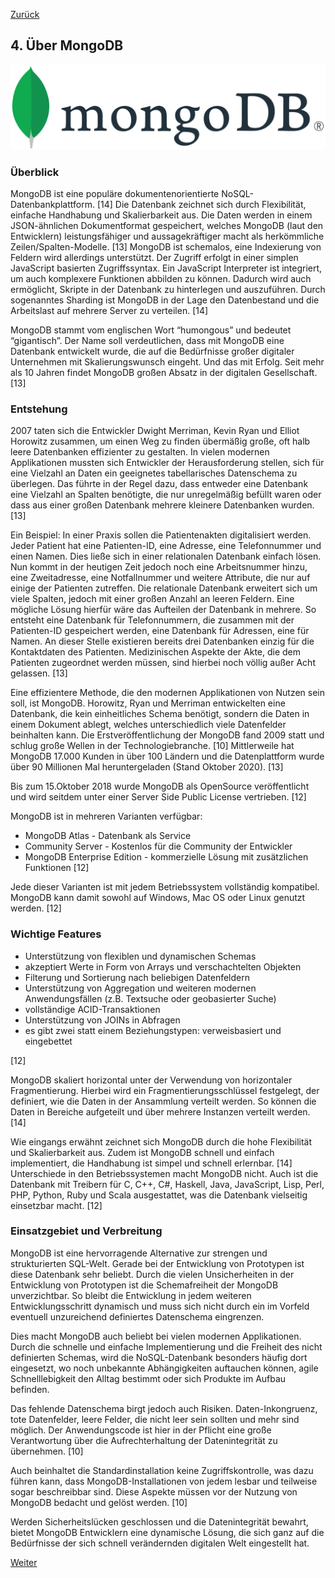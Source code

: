 [Zurück](03_Ueber_PostgreSQL.md)

## 4. Über MongoDB

![MongoDB_Logo](img/MongoDB_Logo.png "MongoDB Logo")

### Überblick

MongoDB ist eine populäre dokumentenorientierte NoSQL-Datenbankplattform. [14] Die Datenbank zeichnet sich durch Flexibilität, einfache Handhabung und Skalierbarkeit aus. Die Daten werden in einem JSON-ähnlichen Dokumentformat gespeichert, welches MongoDB (laut den Entwicklern) leistungsfähiger und aussagekräftiger macht als herkömmliche Zeilen/Spalten-Modelle. [13] MongoDB ist schemalos, eine Indexierung von Feldern wird allerdings unterstützt. Der Zugriff erfolgt in einer simplen JavaScript basierten Zugriffssyntax. Ein JavaScript Interpreter ist integriert, um auch komplexere Funktionen abbilden zu können. Dadurch wird auch ermöglicht, Skripte in der Datenbank zu hinterlegen und auszuführen. Durch sogenanntes Sharding ist MongoDB in der Lage den Datenbestand und die Arbeitslast auf mehrere Server zu verteilen. [14]

MongoDB stammt vom englischen Wort “humongous” und bedeutet “gigantisch”. Der Name soll verdeutlichen, dass mit MongoDB eine Datenbank entwickelt wurde, die auf die Bedürfnisse großer digitaler Unternehmen mit Skalierungswunsch eingeht. Und das mit Erfolg. Seit mehr als 10 Jahren findet MongoDB großen Absatz in der digitalen Gesellschaft. [13] 

### Entstehung

2007 taten sich die Entwickler Dwight Merriman, Kevin Ryan und Elliot Horowitz zusammen, um einen Weg zu finden übermäßig große, oft halb leere Datenbanken effizienter zu gestalten. In vielen modernen Applikationen mussten sich Entwickler der Herausforderung stellen, sich für eine Vielzahl an Daten ein geeignetes tabellarisches Datenschema zu überlegen. Das führte in der Regel dazu, dass entweder eine Datenbank eine Vielzahl an Spalten benötigte, die nur unregelmäßig befüllt waren oder dass aus einer großen Datenbank mehrere kleinere Datenbanken wurden. [13] 

Ein Beispiel: In einer Praxis sollen die Patientenakten digitalisiert werden. Jeder Patient hat eine Patienten-ID, eine Adresse, eine Telefonnummer und einen Namen. Dies ließe sich in einer relationalen Datenbank einfach lösen. Nun kommt in der heutigen Zeit jedoch noch eine Arbeitsnummer hinzu, eine Zweitadresse, eine Notfallnummer und weitere Attribute, die nur auf einige der Patienten zutreffen. Die relationale Datenbank erweitert sich um viele Spalten, jedoch mit einer großen Anzahl an leeren Feldern. Eine mögliche Lösung hierfür wäre das Aufteilen der Datenbank in mehrere. So entsteht eine Datenbank für Telefonnummern, die zusammen mit der Patienten-ID gespeichert werden, eine Datenbank für Adressen, eine für Namen. An dieser Stelle existieren bereits drei Datenbanken einzig für die Kontaktdaten des Patienten. Medizinischen Aspekte der Akte, die dem Patienten zugeordnet werden müssen, sind hierbei noch völlig außer Acht gelassen. [13] 

Eine effizientere Methode, die den modernen Applikationen von Nutzen sein soll, ist MongoDB. Horowitz, Ryan und Merriman entwickelten eine Datenbank, die kein einheitliches Schema benötigt, sondern die Daten in einem Dokument ablegt, welches unterschiedlich viele Datenfelder beinhalten kann. Die Erstveröffentlichung der MongoDB fand 2009 statt und schlug große Wellen in der Technologiebranche. [10] Mittlerweile hat MongoDB 17.000 Kunden in über 100 Ländern und die Datenplattform wurde über 90 Millionen Mal heruntergeladen (Stand Oktober 2020). [13] 

Bis zum 15.Oktober 2018 wurde MongoDB als OpenSource veröffentlicht und wird seitdem unter einer Server Side Public License vertrieben. [12]

MongoDB ist in mehreren Varianten verfügbar:

- MongoDB Atlas - Datenbank als Service
- Community Server - Kostenlos für die Community der Entwickler
- MongoDB Enterprise Edition - kommerzielle Lösung mit zusätzlichen Funktionen [12]

Jede dieser Varianten ist mit jedem Betriebssystem vollständig kompatibel. MongoDB kann damit sowohl auf Windows, Mac OS oder Linux genutzt werden. [12]

### Wichtige Features

- Unterstützung von flexiblen und dynamischen Schemas
- akzeptiert Werte in Form von Arrays und verschachtelten Objekten
- Filterung und Sortierung nach beliebigen Datenfeldern
- Unterstützung von Aggregation und weiteren modernen Anwendungsfällen (z.B. Textsuche oder geobasierter Suche)
- vollständige ACID-Transaktionen
- Unterstützung von JOINs in Abfragen
- es gibt zwei statt einem Beziehungstypen: verweisbasiert und eingebettet 

[12]

MongoDB skaliert horizontal unter der Verwendung von horizontaler Fragmentierung. Hierbei wird ein Fragmentierungsschlüssel festgelegt, der definiert, wie die Daten in der Ansammlung verteilt werden. So können die Daten in Bereiche aufgeteilt und über mehrere Instanzen verteilt werden. [14]

Wie eingangs erwähnt zeichnet sich MongoDB durch die hohe Flexibilität und Skalierbarkeit aus. Zudem ist MongoDB schnell und einfach implementiert, die Handhabung ist simpel und schnell erlernbar. [14] Unterschiede in den Betriebssystemen macht MongoDB nicht. Auch ist die Datenbank mit Treibern für C, C++, C#, Haskell, Java, JavaScript, Lisp, Perl, PHP, Python, Ruby und Scala ausgestattet, was die Datenbank vielseitig einsetzbar macht. [12]

### Einsatzgebiet und Verbreitung

MongoDB ist eine hervorragende Alternative zur strengen und strukturierten SQL-Welt. Gerade bei der Entwicklung von Prototypen ist diese Datenbank sehr beliebt. Durch die vielen Unsicherheiten in der Entwicklung von Prototypen ist die Schemafreiheit der MongoDB unverzichtbar. So bleibt die Entwicklung in jedem weiteren Entwicklungsschritt dynamisch und muss sich nicht durch ein im Vorfeld eventuell unzureichend definiertes Datenschema eingrenzen. 

Dies macht MongoDB auch beliebt bei vielen modernen Applikationen. Durch die schnelle und einfache Implementierung und die Freiheit des nicht definierten Schemas, wird die NoSQL-Datenbank besonders häufig dort eingesetzt, wo noch unbekannte Abhängigkeiten auftauchen können, agile Schnelllebigkeit den Alltag bestimmt oder sich Produkte im Aufbau befinden.

Das fehlende Datenschema birgt jedoch auch Risiken. Daten-Inkongruenz, tote Datenfelder, leere Felder, die nicht leer sein sollten und mehr sind möglich. Der Anwendungscode ist hier in der Pflicht eine große Verantwortung über die Aufrechterhaltung der Datenintegrität zu übernehmen. [10]

Auch beinhaltet die Standardinstallation keine Zugriffskontrolle, was dazu führen kann, dass MongoDB-Installationen von jedem lesbar und teilweise sogar beschreibbar sind. Diese Aspekte müssen vor der Nutzung von MongoDB bedacht und gelöst werden. [10]

Werden Sicherheitslücken geschlossen und die Datenintegrität bewahrt, bietet MongoDB Entwicklern eine dynamische Lösung, die sich ganz auf die Bedürfnisse der sich schnell verändernden digitalen Welt eingestellt hat.


[Weiter](05_Vergleich_der_JSON_Verarbeitung.md)

